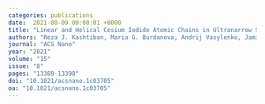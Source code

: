 ```yaml
---
categories: publications
date:  2021-08-09 00:00:01 +0000
title: "Linear and Helical Cesium Iodide Atomic Chains in Ultranarrow Single-Walled Carbon Nanotubes: Impact on Optical Properties"
authors: "Reza J. Kashtiban, Maria G. Burdanova, Andrij Vasylenko, Jamie Wynn, Paulo VC. Medeiros, Quentin Ramasse, Andrew J. Morris, David Quigley, James Lloyd-Hughes, Jeremy Sloan"
journal: "ACS Nano"
year: "2021"
volume: "15"
issue: "8"
pages: "13389-13398"
doi: "10.1021/acsnano.1c03705"
oa: "10.1021/acsnano.1c03705"
---
```

